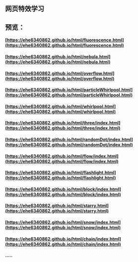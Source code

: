 ## 网页特效学习
## 预览：

#### [https://ehe6340862.github.io/html/fluorescence.html](https://ehe6340862.github.io/html/fluorescence.html)
#### [https://ehe6340862.github.io/html/nebula.html](https://ehe6340862.github.io/html/nebula.html)
#### [https://ehe6340862.github.io/html/overflow.html](https://ehe6340862.github.io/html/overflow.html)
#### [https://ehe6340862.github.io/html/particleWhirlpool.html](https://ehe6340862.github.io/html/particleWhirlpool.html)
#### [https://ehe6340862.github.io/html/whirlpool.html](https://ehe6340862.github.io/html/whirlpool.html)
#### [https://ehe6340862.github.io/html/three/index.html](https://ehe6340862.github.io/html/three/index.html)
#### [https://ehe6340862.github.io/html/randomDot/index.html](https://ehe6340862.github.io/html/randomDot/index.html)
#### [https://ehe6340862.github.io/html/flow/index.html](https://ehe6340862.github.io/html/flow/index.html)
#### [https://ehe6340862.github.io/html/flashlight.html](https://ehe6340862.github.io/html/flashlight.html)
#### [https://ehe6340862.github.io/html/block/index.html](https://ehe6340862.github.io/html/block/index.html)
#### [https://ehe6340862.github.io/html/starry.html](https://ehe6340862.github.io/html/starry.html)
#### [https://ehe6340862.github.io/html/snow/index.html](https://ehe6340862.github.io/html/snow/index.html)
#### [https://ehe6340862.github.io/html/chain/index.html](https://ehe6340862.github.io/html/chain/index.html)
#### .....
